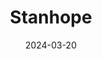 ---  
layout: startup_page  
title: "Stanhope"  
id: "stanhopeai.com"  
permalink: "/stanhopestanhopeai.com03202024/"  
website: "https://www.stanhopeai.com/"  
funding_round: ""  
funding_amount: "£2.3M"  
investors: "UCL Tech Fund, Moonfire Ventures, Rockmount Capital, angel investors"  
about: "Stanhope is a neuroscience-driven AI startup developing human-like AI that mimics the brain's information-gathering processes. Its technology uses the Free Energy Principle to address challenges like hallucinations and energy costs in existing AI. The company is currently testing its technology in delivery drones and autonomous machines for clients including Germany's Federal Agency for Disruptive Innovation and the Royal Navy."  
markets: "AI, Neuroscience, Technology, Information and Internet"  
hq: "London, England, United Kingdom"  
founded_year: "2021"  
linkedin: "https://uk.linkedin.com/company/stanhope-ai"  
twitter: ""  
instagram: ""  
facebook: ""  
crunchbase: "https://www.crunchbase.com/organization/stanhope-ai?utm_source=linkedin&utm_medium=referral&utm_campaign=linkedin_companies&utm_content=profile_cta_anon&trk=funding_crunchbase"  
pitchbook: "https://pitchbook.com/profiles/company/541188-28"  

date_display: "20-Mar-2024"  
date: "2024-03-20"

# SEO Optimization  
meta_title: "Stanhope -  Funding (£2.3M)"  
meta_description: "Stanhope, Stanhope is a neuroscience-driven AI startup developing human-like AI that mimics the brain's information-gathering processes. Its technology uses the..."  
meta_keywords: "Stanhope, AI, Neuroscience, Technology, Information and Internet,  funding"  
canonical_url: "https://startup.projectstartups.com/stanhopestanhopeai.com03202024/"  
---